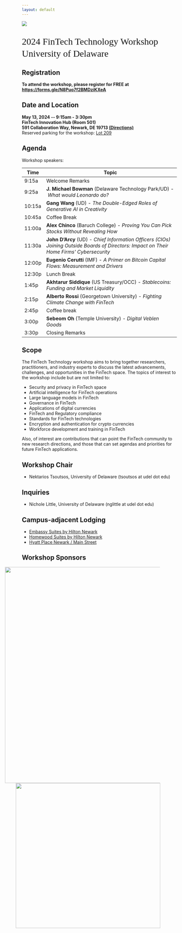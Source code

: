 ```yaml
---
layout: default
---
```


<!-- <br /> -->

![](https://lerner.udel.edu/wp-content/uploads/blog_Campus_Buildings-FinTech_Exterior_Dusk-030823-054-1.jpg)


<p style="font-family: Arvo, Monaco, serif;
  line-height:1.3;
	font-weight: normal;font-size: 30px;">2024 FinTech Technology Workshop <br /> University of Delaware</p>

## Registration
<p> <strong> To attend the workshop, please register for FREE at <a href="https://forms.gle/N8Puo7f2BMDziKXeA"> <strong> https://forms.gle/N8Puo7f2BMDziKXeA </strong> </a> </strong> </p>

## Date and Location
<p> <strong>  May 13, 2024 -- 9:15am - 3:30pm <br /> FinTech Innovation Hub (Room 501) <br /> 591 Collaboration Way, Newark, DE 19713  <a href="https://maps.app.goo.gl/AAxz1gJSzayq3TEr8"> (Directions) </a> </strong> <br />
Reserved parking for the workshop: <a href="https://maps.app.goo.gl/UPbzZL4ZzjnuJHZh7"> Lot 209 </a> </p>

## Agenda
Workshop speakers:

| Time   | Topic |
| ---    | ----  |
| 9:15a  |  Welcome Remarks  |
| 9:25a  |  **J. Michael Bowman** (Delaware Technology Park/UD) - *What would Leonardo do?* |
| 10:15a |  **Gang Wang** (UD) - *The Double-Edged Roles of Generative AI in Creativity* |
| 10:45a |  Coffee Break |
| 11:00a |  **Alex Chinco** (Baruch College) - *Proving You Can Pick Stocks Without Revealing How* |
| 11:30a | **John D’Arcy** (UD) - *Chief Information Officers (CIOs) Joining Outside Boards of Directors: Impact on Their Home Firms' Cybersecurity* |
| 12:00p |  **Eugenio Cerutti** (IMF) - *A Primer on Bitcoin Capital Flows: Measurement and Drivers* |
| 12:30p |  Lunch Break |
| 1:45p  |   **Akhtarur Siddique** (US Treasury/OCC) - *Stablecoins: Funding and Market Liquidity* |
| 2:15p  |   **Alberto Rossi** (Georgetown University) - *Fighting Climate Change with FinTech* |
| 2:45p  |   Coffee break |
| 3:00p  |   **Sebeom Oh** (Temple University) - *Digital Veblen Goods* |
| 3:30p  |   Closing Remarks |

<!-- <p> <strong> The agenda for the 2024 workshop <strong> will be added here.  </strong> </strong> </p> -->

## Scope

The FinTech Technology workshop aims to bring together researchers, practitioners, and industry experts to discuss the latest advancements, challenges, and opportunities in the FinTech space. The topics of interest to the workshop include but are not limited to:

* Security and privacy in FinTech space
* Artificial intelligence for FinTech operations
* Large language models in FinTech
* Governance in FinTech
* Applications of digital currencies
* FinTech and Regulatory compliance
* Standards for FinTech technologies
* Encryption and authentication for crypto currencies
* Workforce development and training in FinTech

Also, of interest are contributions that can point the FinTech community to new research directions, and those that can set agendas and priorities for future FinTech applications.

## Workshop Chair
* Nektarios Tsoutsos, University of Delaware (tsoutsos at udel dot edu)

## Inquiries
* Nichole Little, University of Delaware (nglittle at udel dot edu)

## Campus-adjacent Lodging
* [Embassy Suites by Hilton Newark](https://www.hilton.com/en/hotels/newdees-embassy-suites-newark-wilmington-south/)
* [Homewood Suites by Hilton Newark](https://www.hilton.com/en/hotels/newhwhw-homewood-suites-newark-wilmington-south-area/)
* [Hyatt Place Newark / Main Street](https://www.hyatt.com/en-US/hotel/delaware/hyatt-place-newark-main-street/ilgzn)

## Workshop Sponsors

<img src="https://ccap.udel.edu/files/2020/02/2021-CCAP-UDMonogram-lockups_blue-horizontal.png" width="700" style="margin-left: -55px;"/>

<img src="https://my.lerner.udel.edu/wp-content/uploads/UD-Monogram_Lerner_blue-hor_RGB-01.png" width="470" style="margin-left: -20px;" />
